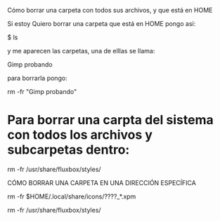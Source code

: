 

Cómo borrar una carpeta con todos sus archivos, y que está en HOME

Si estoy Quiero borrar una carpeta que está en HOME pongo así:

$ ls

y me aparecen las carpetas, una de elllas se llama:

Gimp probando

para borrarla pongo:

rm -fr "Gimp probando"


# Para borrar una carpta del sistema con todos los archivos y subcarpetas dentro:

rm -fr /usr/share/fluxbox/styles/



CÓMO BORRAR UNA CARPETA EN UNA DIRECCIÓN ESPECÍFICA

rm -fr $HOME/.local/share/icons/????_*.xpm



rm -fr /usr/share/fluxbox/styles/


